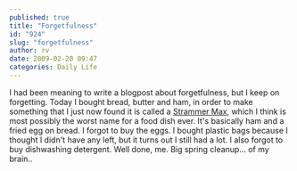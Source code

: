 ```yaml
---
published: true
title: "Forgetfulness"
id: "924"
slug: "forgetfulness"
author: rv
date: 2009-02-20 09:47
categories: Daily Life
---
```

I had been meaning to write a blogpost about forgetfulness, but I keep on forgetting. Today I bought bread, butter and ham, in order to make something that I just now found it is called a <a href="https://en.wikipedia.org/wiki/Strammer_Max" target="_blank">Strammer Max</a>, which I think is most possibly the worst name for a food dish ever. It's basically ham and a fried egg on bread. I forgot to buy the eggs. I bought plastic bags because I thought I didn't have any left, but it turns out I still had a lot. I also forgot to buy dishwashing detergent. Well done, me. Big spring cleanup... of my brain..